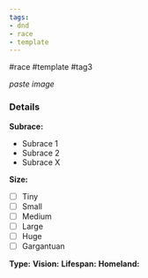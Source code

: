 ```yaml
---
tags:
- dnd
- race
- template
---
```

#race #template #tag3

*paste image*
### Details
**Subrace:**
- Subrace 1
- Subrace 2
- Subrace X
  
**Size:**
- [ ] Tiny
- [ ] Small
- [ ] Medium
- [ ] Large
- [ ] Huge
- [ ] Gargantuan
      
**Type:**
**Vision:**
**Lifespan:**
**Homeland:**
